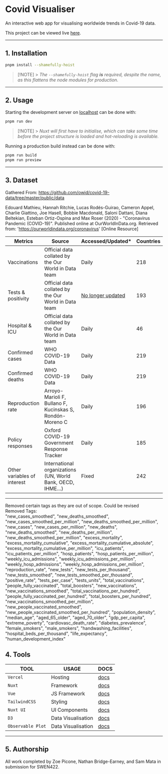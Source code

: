 # Covid Visualiser

An interactive web app for visualising worldwide trends in Covid-19 data.

This project can be viewed live [here](https://covid-visualiser.vercel.app/).

---

## 1. Installation

```bash
pnpm install --shamefully-hoist
```

> [!NOTE] > _The `--shamefully-hoist` flag **is** required, despite the name, as this flattens the node modules for production._

---

## 2. Usage

Starting the development server on [localhost](http://localhost:3000) can be done with:

```bash
pnpm run dev
```

> [!NOTE] > _Nuxt will first have to initialise, which can take some time before the project structure is loaded and hot-reloading is available._

Running a production build instead can be done with:

```bash
pnpm run build
pnpm run preview
```

---

## 3. Dataset
Gathered From: https://github.com/owid/covid-19-data/tree/master/public/data

Edouard Mathieu, Hannah Ritchie, Lucas Rodés-Guirao, Cameron Appel, Charlie Giattino, Joe Hasell, Bobbie Macdonald, Saloni Dattani, Diana Beltekian, Esteban Ortiz-Ospina and Max Roser (2020) - "Coronavirus Pandemic (COVID-19)". Published online at OurWorldInData.org. Retrieved from: 'https://ourworldindata.org/coronavirus' [Online Resource]

| Metrics                     | Source                                                    | Accessed/Updated\*                                                          | Countries |
| --------------------------- | --------------------------------------------------------- | --------------------------------------------------------------------------- | --------- |
| Vaccinations                | Official data collated by the Our World in Data team      | Daily                                                                       | 218       |
| Tests & positivity          | Official data collated by the Our World in Data team      | [No longer updated](https://github.com/owid/covid-19-data/discussions/2667) | 193       |
| Hospital & ICU              | Official data collated by the Our World in Data team      | Daily                                                                       | 46        |
| Confirmed cases             | WHO COVID-19 Data                                         | Daily                                                                       | 219       |
| Confirmed deaths            | WHO COVID-19 Data                                         | Daily                                                                       | 219       |
| Reproduction rate           | Arroyo-Marioli F, Bullano F, Kucinskas S, Rondón-Moreno C | Daily                                                                       | 196       |
| Policy responses            | Oxford COVID-19 Government Response Tracker               | Daily                                                                       | 185       |
| Other variables of interest | International organizations (UN, World Bank, OECD, IHME…) | Fixed                                                                       | 242       |
---
Removed certain tags as they are out of scope. Could be revised\
Removed Tags: \
"new_cases_smoothed", "new_deaths_smoothed", "new_cases_smoothed_per_million",
"new_deaths_smoothed_per_million", "new_cases", "new_cases_per_million", "new_deaths",
"new_deaths_smoothed", "new_deaths_per_million", "new_deaths_smoothed_per_million",
"excess_mortality", "excess_mortality_cumulative", "excess_mortality_cumulative_absolute",
"excess_mortality_cumulative_per_million", "icu_patients", "icu_patients_per_million",
"hosp_patients", "hosp_patients_per_million", "weekly_icu_admissions",
"weekly_icu_admissions_per_million", "weekly_hosp_admissions", "weekly_hosp_admissions_per_million",
"reproduction_rate", "new_tests", "new_tests_per_thousand", "new_tests_smoothed",
"new_tests_smoothed_per_thousand", "positive_rate", "tests_per_case", "tests_units",
"total_vaccinations", "people_fully_vaccinated", "total_boosters", "new_vaccinations",
"new_vaccinations_smoothed", "total_vaccinations_per_hundred", "people_fully_vaccinated_per_hundred",
"total_boosters_per_hundred", "new_vaccinations_smoothed_per_million",
"new_people_vaccinated_smoothed", "new_people_vaccinated_smoothed_per_hundred", "population_density",
"median_age", "aged_65_older", "aged_70_older", "gdp_per_capita", "extreme_poverty",
"cardiovasc_death_rate", "diabetes_prevalence", "female_smokers", "male_smokers",
"handwashing_facilities", "hospital_beds_per_thousand", "life_expectancy", "human_development_index"

## 4. Tools

| **TOOL**          | **USAGE**          | **DOCS**                                                   |
| ----------------- | ------------------ | ---------------------------------------------------------- |
| `Vercel`          | Hosting            | [docs](https://vercel.com/docs)                            |
| `Nuxt`            | Framework          | [docs](https://nuxt.com/docs/getting-started/introduction) |
| `Vue`             | JS Framework       | [docs](https://vuejs.org/guide/introduction.html)          |
| `TailwindCSS`     | Styling            | [docs](https://tailwindcss.com/docs/utility-first)         |
| `Nuxt UI`         | UI Components      | [docs](https://ui.nuxt.com/getting-started)                |
| `D3`              | Data Visualisation | [docs](https://d3js.org/)                                  |
| `Observable Plot` | Data Visualisation | [docs](https://observablehq.com/plot/)                     |

---

## 5. Authorship

All work completed by Zoe Picone, Nathan Bridge-Earney, and Sam Mata in submission for SWEN422.

